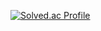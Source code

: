 [![Solved.ac Profile](http://mazassumnida.wtf/api/v2/generate_badge?boj=mcleroysane19)](https://solved.ac/mcleroysane19/)
